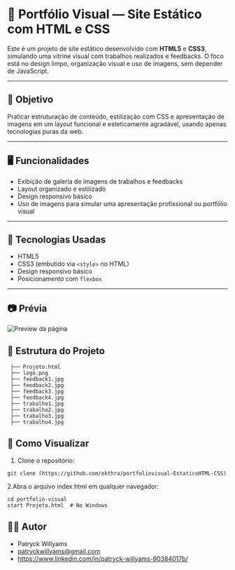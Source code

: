 # 🎨 Portfólio Visual — Site Estático com HTML e CSS

Este é um projeto de site estático desenvolvido com **HTML5** e **CSS3**, simulando uma vitrine visual com trabalhos realizados e feedbacks. O foco está no design limpo, organização visual e uso de imagens, sem depender de JavaScript.

---

## 🎯 Objetivo

Praticar estruturação de conteúdo, estilização com CSS e apresentação de imagens em um layout funcional e esteticamente agradável, usando apenas tecnologias puras da web.

---

## 🖥️ Funcionalidades

- Exibição de galeria de imagens de trabalhos e feedbacks  
- Layout organizado e estilizado  
- Design responsivo básico  
- Uso de imagens para simular uma apresentação profissional ou portfólio visual  

---

## 🧱 Tecnologias Usadas

- HTML5  
- CSS3 (embutido via `<style>` no HTML)  
- Design responsivo básico  
- Posicionamento com `flexbox`  

---

## 📷 Prévia
![Preview da página]((https://github.com/user-attachments/assets/e47ef3fd-07e8-417a-9130-2fd625ea2ae5))

## 📂 Estrutura do Projeto

    
     ├── Projeto.html
     ├── logo.png
     ├── feedback1.jpg
     ├── feedback2.jpg
     ├── feedback3.jpg
     ├── feedback4.jpg
     ├── trabalho1.jpg
     ├── trabalho2.jpg
     ├── trabalho3.jpg
     ├── trabalho4.jpg
     

## 🚀 Como Visualizar

  1. Clone o repositório:

    git clone (https://github.com/ekthra/portfoliovisual-EstaticoHTML-CSS)

  2.Abra o arquivo index.html em qualquer navegador:
   
    cd portfolio-visual
    start Projeto.html  # No Windows


  
## 🙋‍♂️ Autor

  - Patryck Willyams
  - patryckwillyams@gmail.com
  - https://www.linkedin.com/in/patryck-willyams-90384017b/
